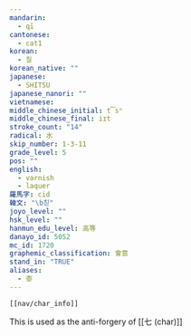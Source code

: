 ```yaml
---
mandarin:
  - qī
cantonese:
  - cat1
korean:
  - 칠
korean_native: ""
japanese:
  - SHITSU
japanese_nanori: ""
vietnamese:
middle_chinese_initial: t͡sʰ
middle_chinese_final: iɪt
stroke_count: "14"
radical: 水
skip_number: 1-3-11
grade_level: 5
pos: ""
english:
  - varnish
  - laquer
羅馬字: cid
韓文: "\b칟"
joyo_level: ""
hsk_level: ""
hanmun_edu_level: 高等
danayo_id: 5052
mc_id: 1720
graphemic_classification: 會意
stand_in: "TRUE"
aliases:
  - 桼
---
```

```meta-bind-embed
[[nav/char_info]]
```
This is used as the anti-forgery of [[七 (char)]]